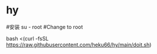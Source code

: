 # hy

#安装
su - root #Change to root

bash <(curl -fsSL https://raw.githubusercontent.com/heku66/hy/main/doit.sh)
